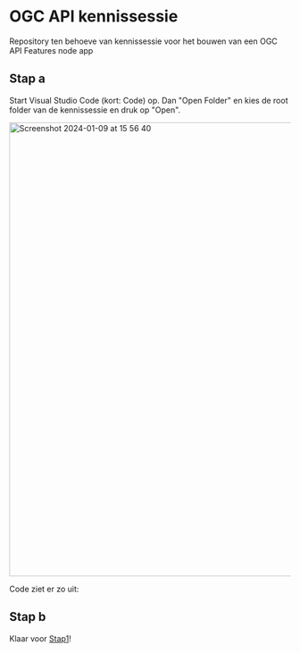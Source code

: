 # OGC API kennissessie
Repository ten behoeve van kennissessie voor het bouwen van een OGC API Features node app

## Stap a
Start Visual Studio Code (kort: Code) op. Dan "Open Folder" en kies de root folder van de kennissessie en druk op "Open".

<img width="813" alt="Screenshot 2024-01-09 at 15 56 40" src="https://github.com/Geonovum/ogc-api-kennissessie/assets/4082369/9e24c8bd-6af6-404f-a53a-c2ff0e475fb6">

Code ziet er zo uit:


## Stap b

Klaar voor [Stap1](https://github.com/Geonovum/ogc-api-kennissessie/tree/main/step1)!
